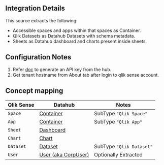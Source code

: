 ## Integration Details

This source extracts the following:

- Accessible spaces and apps within that spaces as Container.
- Qlik Datasets as Datahub Datasets with schema metadata.
- Sheets as Datahub dashboard and charts present inside sheets.

## Configuration Notes

1. Refer [doc](https://qlik.dev/authenticate/api-key/generate-your-first-api-key/) to generate an API key from the hub.
2. Get tenant hostname from About tab after login to qlik sense account.

## Concept mapping

| Qlik Sense | Datahub                                                     | Notes                    |
| ---------- | ----------------------------------------------------------- | ------------------------ |
| `Space`    | [Container](../../metamodel/entities/container.md)          | SubType `"Qlik Space"`   |
| `App`      | [Container](../../metamodel/entities/container.md)          | SubType `"Qlik App"`     |
| `Sheet`    | [Dashboard](../../metamodel/entities/dashboard.md)          |                          |
| `Chart`    | [Chart](../../metamodel/entities/chart.md)                  |                          |
| `Dataset`  | [Dataset](../../metamodel/entities/dataset.md)              | SubType `"Qlik Dataset"` |
| `User`     | [User (aka CorpUser)](../../metamodel/entities/corpuser.md) | Optionally Extracted     |

